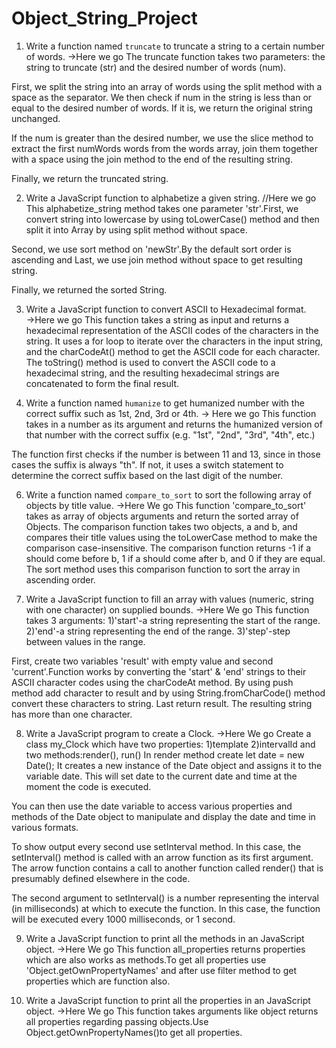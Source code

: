 # Object_String_Project
1. Write a function named `truncate` to truncate a string to a certain number of words.
→Here we go
The truncate function takes two parameters: the string to truncate (str) and the desired number of words (num).

First, we split the string into an array of words using the split method with a space as the separator. We then check if num in the string is less than or equal to the desired number of words. If it is, we return the original string unchanged.

If the num is greater than the desired number, we use the slice method to extract the first numWords words from the words array, join them together with a space using the join method to the end of the resulting string.

Finally, we return the truncated string.

 2. Write a JavaScript function to alphabetize a given string. 
 //Here we go
 This alphabetize_string method takes one parameter 'str'.First, we convert string into lowercase by using toLowerCase() method and then split it into Array by using split method without space.

 Second, we use sort method on 'newStr'.By the default sort order is ascending and Last, we use join method without space to get resulting string.

 Finally, we returned the sorted String.

 3. Write a JavaScript function to convert ASCII to Hexadecimal format.
 →Here we go
 This function takes a string as input and returns a hexadecimal representation of the ASCII codes of the characters in the string. It uses a for loop to iterate over the characters in the input string, and the charCodeAt() method to get the ASCII code for each character. The toString() method is used to convert the ASCII code to a hexadecimal string, and the resulting hexadecimal strings are concatenated to form the final result.

 4. Write a function named `humanize` to get humanized number with the correct suffix such as 1st, 2nd, 3rd or 4th.
 → Here we go
 This function takes in a number as its argument and returns the humanized version of that number with the correct suffix (e.g. "1st", "2nd", "3rd", "4th", etc.)

 The function first checks if the number is between 11 and 13, since in those cases the suffix is always "th". If not, it uses a switch statement to determine the correct suffix based on the last digit of the number.

6. Write a function named `compare_to_sort` to sort the following array of objects by title value.
→Here We go
This function 'compare_to_sort' takes as array of objects arguments and return the sorted array of Objects.
The comparison function takes two objects, a and b, and compares their title values using the toLowerCase method to make the comparison case-insensitive.
The comparison function returns -1 if a should come before b, 1 if a should come after b, and 0 if they are equal. The sort method uses this comparison function to sort the array in ascending order.

7. Write a JavaScript function to fill an array with values (numeric, string with one character) on supplied bounds.
→Here We go
This function takes 3 arguments:
1)'start'-a string representing the start of the range.
2)'end'-a string representing the end of the range.
3)'step'-step between values in the range.

First, create two variables 'result' with empty value and second 'current'.Function works by converting the 'start' & 'end' strings to their ASCII character codes using the charCodeAt method.
By using push method add character to result and by using String.fromCharCode() method convert these characters
to string.
Last return result. The resulting string has more than one character.

8. Write a JavaScript program to create a Clock.
→Here We go
Create a class my_Clock which have two properties:
1)template
2)intervalId
and two methods:render(), run()
In render method create let date = new Date(); It creates a new instance of the Date object and assigns it to the variable date. This will set date to the current date and time at the moment the code is executed.

You can then use the date variable to access various properties and methods of the Date object to manipulate and display the date and time in various formats.

To show output every second use setInterval method.
In this case, the setInterval() method is called with an arrow function as its first argument. The arrow function contains a call to another function called render() that is presumably defined elsewhere in the code.

The second argument to setInterval() is a number representing the interval (in milliseconds) at which to execute the function. In this case, the function will be executed every 1000 milliseconds, or 1 second.


9. Write a JavaScript function to print all the methods in an JavaScript object.
→Here We go
This function all_properties returns properties which are also works as methods.To get all properties use 'Object.getOwnPropertyNames' and after use filter method to get properties which are function also.

10. Write a JavaScript function to print all the properties in an JavaScript object.
→Here We go
This function takes arguments like object returns all properties regarding passing objects.Use Object.getOwnPropertyNames()to get all properties.  